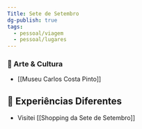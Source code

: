 ```yaml
---
Title: Sete de Setembro
dg-publish: true
tags:
  - pessoal/viagem
  - pessoal/lugares
---
```

### 🎨 Arte & Cultura
- [[Museu Carlos Costa Pinto]]
## 🦔 Experiências Diferentes
- Visitei [[Shopping da Sete de Setembro]]